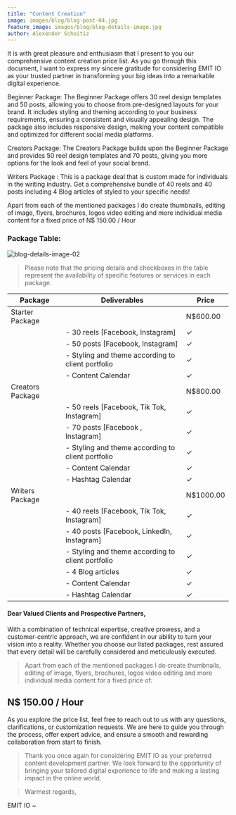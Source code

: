 ```yaml
---
title: "Content Creation"
image: images/blog/blog-post-04.jpg
feature_image: images/blog/blog-details-image.jpg
author: Alexender Schoitiz
---
```


It is with great pleasure and enthusiasm that I present to you our comprehensive content creation price list. As you go through this document, I want to express my sincere gratitude for considering EMIT IO as your trusted partner in transforming your big ideas into a remarkable digital experience.

Beginner Package: The Beginner Package offers 30 reel design templates and 50 posts, allowing you to choose from pre-designed layouts for your brand. It includes styling and theming according to your business requirements, ensuring a consistent and visually appealing design. The package also includes responsive design, making your content compatible and optimized for different social media platforms.

Creators Package: The Creators Package builds upon the Beginner Package and provides 50 reel design templates and 70 posts, giving you more options for the look and feel of your social brand.

Writers Package : This is a package deal that is custom made for individuals in the writing industry. Get a comprehensive bundle of 40 reels and 40 posts including 4 Blog articles of styled to your specific needs!

Apart from each of the mentioned packages I do create thumbnails, editing of image, flyers, brochures, logos video editing and more individual media content for a fixed price of N$ 150.00 / Hour

### Package Table:

![blog-details<!--  -->-image-02](https://user-images.githubusercontent.com/16266381/71399826-2009b380-264f-11ea-9bc3-59d7fa9a9994.jpg)

> Please note that the pricing details and checkboxes in the table represent the availability of specific features or services in each package.

| Package          | Deliverables                                      | Price     |
| ---------------- | ------------------------------------------------- | --------- |
| Starter Package  |                                                   | N$600.00  |
|                  | - 30 reels [Facebook, Instagram]                  | ✓         |
|                  | - 50 posts [Facebook, Instagram]                  | ✓         |
|                  | - Styling and theme according to client portfolio | ✓         |
|                  | - Content Calendar                                | ✓         |
| Creators Package |                                                   | N$800.00  |
|                  | - 50 reels [Facebook, Tik Tok, Instagram]         | ✓         |
|                  | - 70 posts [Facebook , Instagram]                 | ✓         |
|                  | - Styling and theme according to client portfolio | ✓         |
|                  | - Content Calendar                                | ✓         |
|                  | - Hashtag Calendar                                | ✓         |
| Writers Package  |                                                   | N$1000.00 |
|                  | - 40 reels [Facebook, Tik Tok, Instagram]         | ✓         |
|                  | - 40 posts [Facebook, LinkedIn, Instagram]        | ✓         |
|                  | - Styling and theme according to client portfolio | ✓         |
|                  | - 4 Blog articles                                 | ✓         |
|                  | - Content Calendar                                | ✓         |
|                  | - Hashtag Calendar                                | ✓         |

#### Dear Valued Clients and Prospective Partners,

With a combination of technical expertise, creative prowess, and a customer-centric approach, we are confident in our ability to turn your vision into a reality. Whether you choose our listed packages, rest assured that every detail will be carefully considered and meticulously executed.

> Apart from each of the mentioned packages I do create thumbnails, editing of image, flyers, brochures, logos video editing and more individual media content for a fixed price of:

## N$ 150.00 / Hour

As you explore the price list, feel free to reach out to us with any questions, clarifications, or customization requests. We are here to guide you through the process, offer expert advice, and ensure a smooth and rewarding collaboration from start to finish.

> Thank you once again for considering EMIT IO as your preferred content development partner. We look forward to the opportunity of bringing your tailored digital experience to life and making a lasting impact in the online world.

> Warmest regards,

EMIT IO ~
